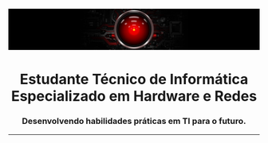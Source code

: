 ![](banner.jpg)
<h1 align="center">Estudante Técnico de Informática Especializado em Hardware e Redes</h1>
<h3 align="center">Desenvolvendo habilidades práticas em TI para o futuro.</h3>
<hr>


